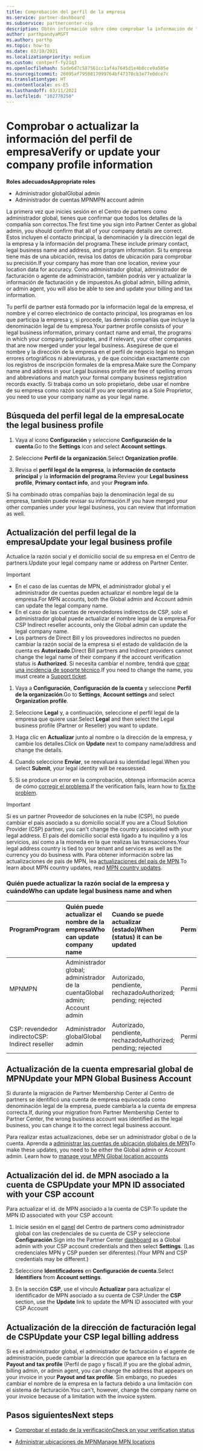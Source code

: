 ```yaml
---
title: Comprobación del perfil de la empresa
ms.service: partner-dashboard
ms.subservice: partnercenter-csp
description: Obtén información sobre cómo comprobar la información de tu empresa, como el contacto principal, la dirección y la información del programa. También puedes actualizar el domicilio legal y la dirección de facturación.
author: parthpandyaMSFT
ms.author: parthp
ms.topic: how-to
ms.date: 03/10/2021
ms.localizationpriority: medium
ms.custom: contperf-fy21q3
ms.openlocfilehash: 5ade6d7c587561cc1af4a7645d1e4b0cce9a505e
ms.sourcegitcommit: 26095af7950817099764bf47370cb3e77e0dce7c
ms.translationtype: HT
ms.contentlocale: es-ES
ms.lasthandoff: 03/11/2021
ms.locfileid: "102770250"
---
```

# <a name="verify-or-update-your-company-profile-information"></a><span data-ttu-id="86fe9-104">Comprobar o actualizar la información del perfil de empresa</span><span class="sxs-lookup"><span data-stu-id="86fe9-104">Verify or update your company profile information</span></span> 

<span data-ttu-id="86fe9-105">**Roles adecuados**</span><span class="sxs-lookup"><span data-stu-id="86fe9-105">**Appropriate roles**</span></span>

- <span data-ttu-id="86fe9-106">Administrador global</span><span class="sxs-lookup"><span data-stu-id="86fe9-106">Global admin</span></span>
- <span data-ttu-id="86fe9-107">Administrador de cuentas MPN</span><span class="sxs-lookup"><span data-stu-id="86fe9-107">MPN account admin</span></span>

<span data-ttu-id="86fe9-108">La primera vez que inicies sesión en el Centro de partners como administrador global, tienes que confirmar que todos los detalles de la compañía son correctos.</span><span class="sxs-lookup"><span data-stu-id="86fe9-108">The first time you sign into Partner Center as global admin, you should confirm that all of your company details are correct.</span></span> <span data-ttu-id="86fe9-109">Estos incluyen el contacto principal, la denominación y la dirección legal de la empresa y la información del programa.</span><span class="sxs-lookup"><span data-stu-id="86fe9-109">These include primary contact, legal business name and address, and program information.</span></span> <span data-ttu-id="86fe9-110">Si tu empresa tiene más de una ubicación, revisa los datos de ubicación para comprobar su precisión.</span><span class="sxs-lookup"><span data-stu-id="86fe9-110">If your company has more than one location, review your location data for accuracy.</span></span> <span data-ttu-id="86fe9-111">Como administrador global, administrador de facturación o agente de administración, también podrás ver y actualizar la información de facturación y de impuestos.</span><span class="sxs-lookup"><span data-stu-id="86fe9-111">As global admin, billing admin, or admin agent, you will also be able to see and update your billing and tax information.</span></span>

<span data-ttu-id="86fe9-112">Tu perfil de partner está formado por la información legal de la empresa, el nombre y el correo electrónico de contacto principal, los programas en los que participa la empresa y, si procede, las demás compañías que incluye la denominación legal de tu empresa.</span><span class="sxs-lookup"><span data-stu-id="86fe9-112">Your partner profile consists of your legal business information, primary contact name and email, the programs in which your company participates, and if relevant, your other companies that are now merged under your legal business.</span></span> <span data-ttu-id="86fe9-113">Asegúrese de que el nombre y la dirección de la empresa en el perfil de negocio legal no tengan errores ortográficos ni abreviaturas, y de que coincidan exactamente con los registros de inscripción formales de la empresa.</span><span class="sxs-lookup"><span data-stu-id="86fe9-113">Make sure the Company name and address in your Legal business profile are free of spelling errors and abbreviations and match your formal company business registration records exactly.</span></span> <span data-ttu-id="86fe9-114">Si trabaja como un solo propietario, debe usar el nombre de su empresa como razón social.</span><span class="sxs-lookup"><span data-stu-id="86fe9-114">If you are operating as a Sole Proprietor, you need to use your company name as your legal name.</span></span>


## <a name="locate-the-legal-business-profile"></a><span data-ttu-id="86fe9-115">Búsqueda del perfil legal de la empresa</span><span class="sxs-lookup"><span data-stu-id="86fe9-115">Locate the legal business profile</span></span>

1. <span data-ttu-id="86fe9-116">Vaya al icono **Configuración** y seleccione **Configuración de la cuenta**.</span><span class="sxs-lookup"><span data-stu-id="86fe9-116">Go to the **Settings** icon and select **Account settings**.</span></span>
 
1. <span data-ttu-id="86fe9-117">Seleccione **Perfil de la organización**.</span><span class="sxs-lookup"><span data-stu-id="86fe9-117">Select **Organization profile**.</span></span> 

2. <span data-ttu-id="86fe9-118">Revisa el **perfil legal de la empresa**, la **información de contacto principal** y la **información del programa**.</span><span class="sxs-lookup"><span data-stu-id="86fe9-118">Review your **Legal business profile**, **Primary contact info**, and your **Program info**.</span></span>

<span data-ttu-id="86fe9-119">Si ha combinado otras compañías bajo la denominación legal de su empresa, también puede revisar su información.</span><span class="sxs-lookup"><span data-stu-id="86fe9-119">If you have merged your other companies under your legal business, you can review that information as well.</span></span> 

## <a name="update-your-legal-business-profile"></a><span data-ttu-id="86fe9-120">Actualización del perfil legal de la empresa</span><span class="sxs-lookup"><span data-stu-id="86fe9-120">Update your legal business profile</span></span> 

<span data-ttu-id="86fe9-121">Actualice la razón social y el domicilio social de su empresa en el Centro de partners.</span><span class="sxs-lookup"><span data-stu-id="86fe9-121">Update your legal company name or address on Partner Center.</span></span>

>[!Important]
>- <span data-ttu-id="86fe9-122">En el caso de las cuentas de MPN, el administrador global y el administrador de cuentas pueden actualizar el nombre legal de la empresa.</span><span class="sxs-lookup"><span data-stu-id="86fe9-122">For MPN accounts, both the Global admin and Account admin can update the legal company name.</span></span>
>- <span data-ttu-id="86fe9-123">En el caso de las cuentas de revendedores indirectos de CSP, solo el administrador global puede actualizar el nombre legal de la empresa.</span><span class="sxs-lookup"><span data-stu-id="86fe9-123">For CSP Indirect reseller accounts, only the Global admin can update the legal company name.</span></span> 
>- <span data-ttu-id="86fe9-124">Los partners de Direct Bill y los proveedores indirectos no pueden cambiar la razón social de la empresa si el estado de validación de la cuenta es **Autorizado**.</span><span class="sxs-lookup"><span data-stu-id="86fe9-124">Direct Bill partners and Indirect providers cannot change the legal name of their company if the account verification status is **Authorized**.</span></span> <span data-ttu-id="86fe9-125">Si necesita cambiar el nombre, tendrá que [crear una incidencia de soporte técnico](https://partner.microsoft.com/dashboard/support/servicerequests/create?stage=2&topicid=eb74583c-61b3-2124-bffc-00920e0ae772).</span><span class="sxs-lookup"><span data-stu-id="86fe9-125">If you need to change the name, you must create a [Support ticket](https://partner.microsoft.com/dashboard/support/servicerequests/create?stage=2&topicid=eb74583c-61b3-2124-bffc-00920e0ae772).</span></span>



1. <span data-ttu-id="86fe9-126">Vaya a **Configuración**, **Configuración de la cuenta** y seleccione **Perfil de la organización**.</span><span class="sxs-lookup"><span data-stu-id="86fe9-126">Go to **Settings**, **Account settings** and select **Organization profile**.</span></span>

2. <span data-ttu-id="86fe9-127">Seleccione **Legal** y, a continuación, seleccione el perfil legal de la empresa que quiere usar.</span><span class="sxs-lookup"><span data-stu-id="86fe9-127">Select **Legal**  and then select the Legal business profile (Partner or Reseller) you want to update.</span></span>

1. <span data-ttu-id="86fe9-128">Haga clic en **Actualizar** junto al nombre o la dirección de la empresa, y cambie los detalles.</span><span class="sxs-lookup"><span data-stu-id="86fe9-128">Click on **Update**  next to company name/address and change the details.</span></span>
 
1. <span data-ttu-id="86fe9-129">Cuando seleccione **Enviar**, se reevaluará su identidad legal.</span><span class="sxs-lookup"><span data-stu-id="86fe9-129">When you select **Submit**, your legal identity will be reassessed.</span></span>

1. <span data-ttu-id="86fe9-130">Si se produce un error en la comprobación, obtenga información acerca de cómo [corregir el problema](verification-responses.md).</span><span class="sxs-lookup"><span data-stu-id="86fe9-130">If the verification fails, learn how to [fix the problem](verification-responses.md).</span></span>

>[!Important]
><span data-ttu-id="86fe9-131">Si es un partner Proveedor de soluciones en la nube (CSP), no puede cambiar el país asociado a su domicilio social.</span><span class="sxs-lookup"><span data-stu-id="86fe9-131">If you are a Cloud Solution Provider (CSP) partner, you can't change the country associated with your legal address.</span></span> <span data-ttu-id="86fe9-132">El país del domicilio social está ligado a tu inquilino y a los servicios, así como a la moneda en la que realizas las transacciones.</span><span class="sxs-lookup"><span data-stu-id="86fe9-132">Your legal address country is tied to your tenant and services as well as the currency you do business with.</span></span> <span data-ttu-id="86fe9-133">Para obtener información sobre las actualizaciones de país de MPN, lea  [actualizaciones del país de MPN](manage-locations.md#change-country-of-partner-global-account).</span><span class="sxs-lookup"><span data-stu-id="86fe9-133">To learn about MPN country updates, read  [MPN country updates](manage-locations.md#change-country-of-partner-global-account).</span></span>


### <a name="who-can-update-legal-business-name-and-when"></a><span data-ttu-id="86fe9-134">Quién puede actualizar la razón social de la empresa y cuándo</span><span class="sxs-lookup"><span data-stu-id="86fe9-134">Who can update legal business name and when</span></span>

|<span data-ttu-id="86fe9-135">**Program**</span><span class="sxs-lookup"><span data-stu-id="86fe9-135">**Program**</span></span>|<span data-ttu-id="86fe9-136">**Quién puede actualizar el nombre de la empresa**</span><span class="sxs-lookup"><span data-stu-id="86fe9-136">**Who can update company name**</span></span>|<span data-ttu-id="86fe9-137">**Cuando se puede actualizar (estado)**</span><span class="sxs-lookup"><span data-stu-id="86fe9-137">**When (status) it can be updated**</span></span>|<span data-ttu-id="86fe9-138">**Permitido**</span><span class="sxs-lookup"><span data-stu-id="86fe9-138">**Allowed**</span></span>|
|---------------------|:-------------------------------|:------------|:-----------------|
<span data-ttu-id="86fe9-139">MPN</span><span class="sxs-lookup"><span data-stu-id="86fe9-139">MPN</span></span>|<span data-ttu-id="86fe9-140">Administrador global; administrador de la cuenta</span><span class="sxs-lookup"><span data-stu-id="86fe9-140">Global admin; Account admin</span></span>|<span data-ttu-id="86fe9-141">Autorizado, pendiente, rechazado</span><span class="sxs-lookup"><span data-stu-id="86fe9-141">Authorized; pending; rejected</span></span>| <span data-ttu-id="86fe9-142">Permitido</span><span class="sxs-lookup"><span data-stu-id="86fe9-142">Allowed</span></span>|
|<span data-ttu-id="86fe9-143">CSP: revendedor indirecto</span><span class="sxs-lookup"><span data-stu-id="86fe9-143">CSP: Indirect reseller</span></span>|<span data-ttu-id="86fe9-144">Administrador global</span><span class="sxs-lookup"><span data-stu-id="86fe9-144">Global admin</span></span>|<span data-ttu-id="86fe9-145">Autorizado, pendiente, rechazado</span><span class="sxs-lookup"><span data-stu-id="86fe9-145">Authorized; pending; rejected</span></span>| <span data-ttu-id="86fe9-146">Permitido</span><span class="sxs-lookup"><span data-stu-id="86fe9-146">Allowed</span></span>|


## <a name="update-your-mpn-global-business-account"></a><span data-ttu-id="86fe9-147">Actualización de la cuenta empresarial global de MPN</span><span class="sxs-lookup"><span data-stu-id="86fe9-147">Update your MPN Global Business Account</span></span>

<span data-ttu-id="86fe9-148">Si durante la migración de Partner Membership Center al Centro de partners se identificó una cuenta de empresa equivocada como denominación legal de la empresa, puede cambiarla a la cuenta de empresa correcta.</span><span class="sxs-lookup"><span data-stu-id="86fe9-148">If, during your migration from Partner Membership Center to Partner Center, the wrong business account was identified as the legal business, you can change it to the correct legal business account.</span></span>

<span data-ttu-id="86fe9-149">Para realizar estas actualizaciones, debe ser un administrador global o de la cuenta. Aprenda a [administrar las cuentas de ubicación globales de MPN](manage-locations.md)</span><span class="sxs-lookup"><span data-stu-id="86fe9-149">To make these updates, you need to be either the Global admin or Account admin. Learn how to [manage your MPN Global location accounts](manage-locations.md)</span></span>


## <a name="update-your-mpn-id-associated-with-your-csp-account"></a><span data-ttu-id="86fe9-150">Actualización del id. de MPN asociado a la cuenta de CSP</span><span class="sxs-lookup"><span data-stu-id="86fe9-150">Update your MPN ID associated with your CSP account</span></span>

<span data-ttu-id="86fe9-151">Para actualizar el id. de MPN asociado a la cuenta de CSP:</span><span class="sxs-lookup"><span data-stu-id="86fe9-151">To update the MPN ID associated with your CSP account:</span></span>

1. <span data-ttu-id="86fe9-152">Inicie sesión en el [panel](https://partner.microsoft.com/dashboard/home) del Centro de partners como administrador global con las credenciales de su cuenta de CSP y seleccione **Configuración**.</span><span class="sxs-lookup"><span data-stu-id="86fe9-152">Sign into the Partner Center [dashboard](https://partner.microsoft.com/dashboard/home) as a Global admin with your CSP account credentials and then select **Settings**.</span></span> <span data-ttu-id="86fe9-153">(Las credenciales MPN y CSP pueden ser diferentes).</span><span class="sxs-lookup"><span data-stu-id="86fe9-153">(Your MPN and CSP credentials may be different.)</span></span>
 
1. <span data-ttu-id="86fe9-154">Seleccione **Identificadores** en **Configuración de cuenta**.</span><span class="sxs-lookup"><span data-stu-id="86fe9-154">Select **Identifiers** from **Account settings**.</span></span>

1. <span data-ttu-id="86fe9-155">En la sección **CSP**, use el vínculo **Actualizar** para actualizar el identificador de MPN asociado a su cuenta de CSP.</span><span class="sxs-lookup"><span data-stu-id="86fe9-155">Under the **CSP** section, use the **Update** link to update the MPN ID associated with your CSP Account</span></span> 


## <a name="update-your-csp-legal-billing-address"></a><span data-ttu-id="86fe9-156">Actualización de la dirección de facturación legal de CSP</span><span class="sxs-lookup"><span data-stu-id="86fe9-156">Update your CSP legal billing address</span></span>

<span data-ttu-id="86fe9-157">Si es el administrador global, el administrador de facturación o el agente de administración, puede cambiar la dirección que aparece en la factura en **Payout and tax profile** (Perfil de pago y fiscal).</span><span class="sxs-lookup"><span data-stu-id="86fe9-157">If you are the global admin, billing admin, or admin agent, you can change the address that appears on your invoice in your **Payout and tax profile**.</span></span> <span data-ttu-id="86fe9-158">Sin embargo, no puedes cambiar el nombre de la empresa en la factura debido a una limitación con el sistema de facturación.</span><span class="sxs-lookup"><span data-stu-id="86fe9-158">You can't, however, change the company name on your invoice because of a limitation with the invoice system.</span></span>


## <a name="next-steps"></a><span data-ttu-id="86fe9-159">Pasos siguientes</span><span class="sxs-lookup"><span data-stu-id="86fe9-159">Next steps</span></span>

- [<span data-ttu-id="86fe9-160">Comprobar el estado de la verificación</span><span class="sxs-lookup"><span data-stu-id="86fe9-160">Check on your verification status</span></span>](verification-responses.md)

- [<span data-ttu-id="86fe9-161">Administrar ubicaciones de MPN</span><span class="sxs-lookup"><span data-stu-id="86fe9-161">Manage MPN locations</span></span>](manage-locations.md)

